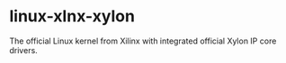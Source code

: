 linux-xlnx-xylon
================

The official Linux kernel from Xilinx with integrated official Xylon IP core drivers.
